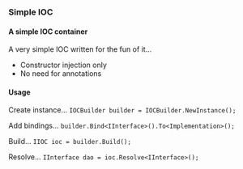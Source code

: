 ### Simple IOC

#### A simple IOC container

A very simple IOC written for the fun of it...

* Constructor injection only
* No need for annotations

#### Usage

Create instance...
`IOCBuilder builder = IOCBuilder.NewInstance();`

Add bindings...
`builder.Bind<IInterface>().To<Implementation>();`

Build...
`IIOC ioc = builder.Build();`

Resolve...
`IInterface dao = ioc.Resolve<IInterface>();`